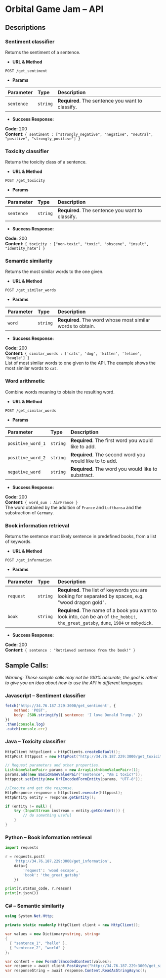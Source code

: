 # Orbital Game Jam – API
## Descriptions
### Sentiment classifier
Returns the sentiment of a sentence.

* **URL & Method**
```http
POST /get_sentiment
```
  
*  **Params**

| Parameter | Type | Description |
| :--- | :--- | :--- |
| `sentence` | `string` | **Required**. The sentence you want to classify. |

* **Success Response:**

**Code:** 200 <br />
**Content:** `{ sentiment : ["strongly_negative", "negative", "neutral", "positive", "strongly_positive"] }`

### Toxicity classifier
Returns the toxicity class of a sentence.

* **URL & Method**
```http
POST /get_toxicity
```
  
*  **Params**

| Parameter | Type | Description |
| :--- | :--- | :--- |
| `sentence` | `string` | **Required**. The sentence you want to classify. |

* **Success Response:**

**Code:** 200 <br />
**Content:** `{ toxicity : ["non-toxic", "toxic", "obscene", "insult", "identity_hate"] }`

### Semantic similarity
Returns the most similar words to the one given.

* **URL & Method**
```http
POST /get_similar_words
```
  
*  **Params**

| Parameter | Type | Description |
| :--- | :--- | :--- |
| `word` | `string` | **Required**. The word whose most similar words to obtain. |

* **Success Response:**

**Code:** 200 <br />
**Content:** `{ similar_words : ['cats', 'dog', 'kitten', 'feline', 'beagle'] }` <br />
List of most similar words to one given to the API. The example shows the most similar words to `cat`.

### Word arithmetic
Combine words meaning to obtain the resulting word.

* **URL & Method**
```http
POST /get_similar_words
```
  
*  **Params**

| Parameter | Type | Description |
| :--- | :--- | :--- |
| `positive_word_1` | `string` | **Required**. The first word you would like to add. |
| `positive_word_2` | `string` | **Required**. The second word you would like to to add. |
| `negative_word` | `string` | **Required**. The word you would like to substract. |

* **Success Response:**

**Code:** 200 <br />
**Content:** `{ word_sum : AirFrance }` <br />
The word obtained by the addition of `France` and `Lufthansa` and the substraction of `Germany`.

### Book information retrieval
Returns the sentence most likely sentence in predefined books, from a list of keywords.

* **URL & Method**
```http
POST /get_information
```
  
*  **Params**

| Parameter | Type | Description |
| :--- | :--- | :--- |
| `request` | `string` | **Required**. The list of keywords you are looking for separated by spaces, e.g. "wood dragon gold". |
| `book` | `string` | **Required**. The name of a book you want to look into, can be an of `the_hobbit`, `the_great_gatsby`, `dune`, `1984` or `mobydick`. |

* **Success Response:**

**Code:** 200 <br />
**Content:** `{ sentence : "Retrieved sentence from the book!" }`

## Sample Calls:
_Warning: These sample calls may not be 100% accurate, the goal is rather to give you an idea about how to use the API in different languages._

### Javascript – Sentiment classifier
```javascript
fetch('http://34.76.187.229:3000/get_sentiment', {
    method: 'POST',
    body: JSON.stringify({ sentence: 'I love Donald Trump.' })
})
.then(console.log)
.catch(console.err)
```

### Java – Toxicity classifier
```java
HttpClient httpclient = HttpClients.createDefault();
HttpPost httppost = new HttpPost("http://34.76.187.229:3000/get_toxicity");

// Request parameters and other properties.
List<NameValuePair> params = new ArrayList<NameValuePair>(1);
params.add(new BasicNameValuePair("sentence", "Am I toxic?"));
httppost.setEntity(new UrlEncodedFormEntity(params, "UTF-8"));

//Execute and get the response.
HttpResponse response = httpclient.execute(httppost);
HttpEntity entity = response.getEntity();

if (entity != null) {
    try (InputStream instream = entity.getContent()) {
        // do something useful
    }
}
```

### Python – Book information retrieval
```python
import requests

r = requests.post(
    'http://34.76.187.229:3000/get_information',
    data={
        'request': 'wood escape',
        'book': 'the_great_gatsby'
    })

print(r.status_code, r.reason)
print(r.json())
```

### C# – Semantic similarity
```csharp
using System.Net.Http;

private static readonly HttpClient client = new HttpClient();

var values = new Dictionary<string, string>
{
  { "sentence_1", "hello" },
  { "sentence_2", "world" }
};

var content = new FormUrlEncodedContent(values);
var response = await client.PostAsync("http://34.76.187.229:3000/get_similarity", content);
var responseString = await response.Content.ReadAsStringAsync();
```
